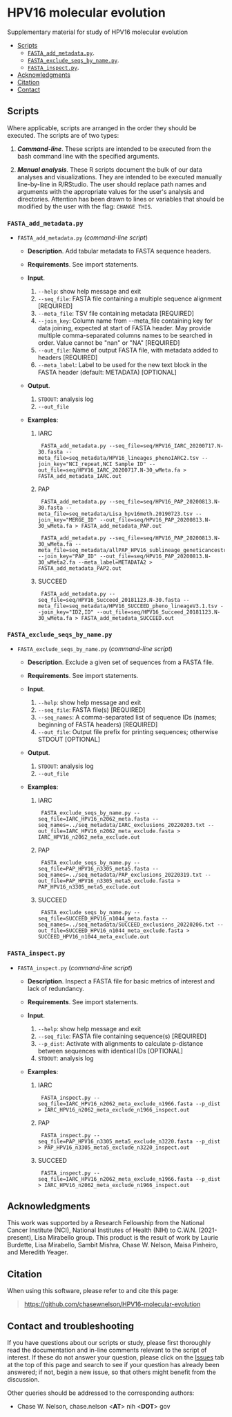 # HPV16 molecular evolution
Supplementary material for study of HPV16 molecular evolution

* [Scripts](#scripts)
	* [`FASTA_add_metadata.py`](#FASTA_add_metadata-py).
	* [`FASTA_exclude_seqs_by_name.py`](#FASTA_exclude_seqs_by_name-py).
	* [`FASTA_inspect.py`](#FASTA_inspect-py).
* [Acknowledgments](#acknowledgments)
* [Citation](#citation)
* [Contact](#contact)


## <a name="scripts"></a>Scripts

Where applicable, scripts are arranged in the order they should be executed. The scripts are of two types: 

1. ***Command-line***. These scripts are intended to be executed from the bash command line with the specified arguments. 

2. ***Manual analysis***. These R scripts document the bulk of our data analyses and visualizations. They are intended to be executed manually line-by-line in R/RStudio. The user should replace path names and arguments with the appropriate values for the user's analysis and directories. Attention has been drawn to lines or variables that should be modified by the user with the flag: `CHANGE THIS`.

### <a name="FASTA_add_metadata-py"></a> `FASTA_add_metadata.py`

* `FASTA_add_metadata.py` (*command-line script*)
	* **Description**. Add tabular metadata to FASTA sequence headers.
	* **Requirements**. See import statements.
	* **Input**. 
		1. `--help`: show help message and exit
		2. `--seq_file`: FASTA file containing a multiple sequence alignment [REQUIRED]
		2. `--meta_file`: TSV file containing metadata [REQUIRED]
		3. `--join_key`: Column name from --meta_file containing key for data joining, expected at start of FASTA header. May provide multiple comma-separated columns names to be searched in order. Value cannot be "nan" or "NA" [REQUIRED]
		4. `--out_file`: Name of output FASTA file, with metadata added to headers [REQUIRED]
		5. `--meta_label`: Label to be used for the new text block in the FASTA header (default: METADATA) [OPTIONAL]
	* **Output**. 
		1. `STDOUT`: analysis log
		2. `--out_file`
	* **Examples**:

		1. IARC

				FASTA_add_metadata.py --seq_file=seq/HPV16_IARC_20200717.N-30.fasta --meta_file=seq_metadata/HPV16_lineages_phenoIARC2.tsv --join_key="NCI_repeat,NCI Sample ID" --out_file=seq/HPV16_IARC_20200717.N-30_wMeta.fa > FASTA_add_metadata_IARC.out
		
		2. PAP

				FASTA_add_metadata.py --seq_file=seq/HPV16_PAP_20200813.N-30.fasta --meta_file=seq_metadata/Lisa_hpv16meth.20190723.tsv --join_key="MERGE_ID" --out_file=seq/HPV16_PAP_20200813.N-30_wMeta.fa > FASTA_add_metadata_PAP.out

				FASTA_add_metadata.py --seq_file=seq/HPV16_PAP_20200813.N-30_wMeta.fa --meta_file=seq_metadata/allPAP_HPV16_sublineage_geneticancestry.tsv --join_key="PAP_ID" --out_file=seq/HPV16_PAP_20200813.N-30_wMeta2.fa --meta_label=METADATA2 > FASTA_add_metadata_PAP2.out 

		3. SUCCEED

				FASTA_add_metadata.py --seq_file=seq/HPV16_Succeed_20181123.N-30.fasta --meta_file=seq_metadata/HPV16_SUCCEED_pheno_lineageV3.1.tsv --join_key="ID2,ID" --out_file=seq/HPV16_Succeed_20181123.N-30_wMeta.fa > FASTA_add_metadata_SUCCEED.out

### <a name="FASTA_exclude_seqs_by_name-py"></a> `FASTA_exclude_seqs_by_name.py`

* `FASTA_exclude_seqs_by_name.py` (*command-line script*)
	* **Description**. Exclude a given set of sequences from a FASTA file.
	* **Requirements**. See import statements.
	* **Input**. 
		1. `--help`: show help message and exit
		2. `--seq_file`: FASTA file(s) [REQUIRED]
		3. `--seq_names`: A comma-separated list of sequence IDs (names; beginning of FASTA headers) [REQUIRED]
		4. `--out_file`: Output file prefix for printing sequences; otherwise STDOUT [OPTIONAL]
	* **Output**. 
		1. `STDOUT`: analysis log
		2. `--out_file`
	* **Examples**:

		1. IARC

				FASTA_exclude_seqs_by_name.py --seq_file=IARC_HPV16_n2062_meta.fasta --seq_names=../seq_metadata/IARC_exclusions_20220203.txt --out_file=IARC_HPV16_n2062_meta_exclude.fasta > IARC_HPV16_n2062_meta_exclude.out
		
		2. PAP

				FASTA_exclude_seqs_by_name.py --seq_file=PAP_HPV16_n3305_meta5.fasta --seq_names=../seq_metadata/PAP_exclusions_20220319.txt --out_file=PAP_HPV16_n3305_meta5_exclude.fasta > PAP_HPV16_n3305_meta5_exclude.out
				
		3. SUCCEED
		
				FASTA_exclude_seqs_by_name.py --seq_file=SUCCEED_HPV16_n1044_meta.fasta --seq_names=../seq_metadata/SUCCEED_exclusions_20220206.txt --out_file=SUCCEED_HPV16_n1044_meta_exclude.fasta > SUCCEED_HPV16_n1044_meta_exclude.out
				
### <a name="FASTA_inspect-py"></a> `FASTA_inspect.py`

* `FASTA_inspect.py` (*command-line script*)
	* **Description**. Inspect a FASTA file for basic metrics of interest and lack of redundancy.
	* **Requirements**. See import statements.
	* **Input**. 
		1. `--help`: show help message and exit
		2. `--seq_file`: FASTA file containing sequence(s) [REQUIRED]
		3. `--p_dist`: Activate with alignments to calculate p-distance between sequences with identical IDs [OPTIONAL]
		1. `STDOUT`: analysis log
	* **Examples**:

		1. IARC

				FASTA_inspect.py --seq_file=IARC_HPV16_n2062_meta_exclude_n1966.fasta --p_dist > IARC_HPV16_n2062_meta_exclude_n1966_inspect.out
		
		2. PAP

				FASTA_inspect.py --seq_file=PAP_HPV16_n3305_meta5_exclude_n3220.fasta --p_dist > PAP_HPV16_n3305_meta5_exclude_n3220_inspect.out
				
		3. SUCCEED
		
				FASTA_inspect.py --seq_file=IARC_HPV16_n2062_meta_exclude_n1966.fasta --p_dist > IARC_HPV16_n2062_meta_exclude_n1966_inspect.out

## <a name="acknowledgments"></a>Acknowledgments

This work was supported by a Research Fellowship from the National Cancer Institute (NCI), National Institutes of Health (NIH) to C.W.N. (2021-present), Lisa Mirabello group. This product is the result of work by Laurie Burdette, Lisa Mirabello, Sambit Mishra, Chase W. Nelson, Maisa Pinheiro, and Meredith Yeager.

## <a name="citation"></a>Citation

When using this software, please refer to and cite this page:

>https://github.com/chasewnelson/HPV16-molecular-evolution


## <a name="contact"></a>Contact and troubleshooting

If you have questions about our scripts or study, please first thoroughly read the documentation and in-line comments relevant to the script of interest. If these do not answer your question, please click on the <a target="_blank" href="https://github.com/chasewnelson/HPV16-molecular-evolution/issues">Issues</a> tab at the top of this page and search to see if your question has already been answered; if not, begin a new issue, so that others might benefit from the discussion.

Other queries should be addressed to the corresponding authors: 

*  Chase W. Nelson, chase.nelson <**AT**> nih <**DOT**> gov